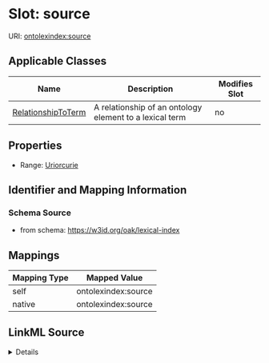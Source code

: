 

# Slot: source



URI: [ontolexindex:source](https://w3id.org/oak/lexical-index/source)



<!-- no inheritance hierarchy -->





## Applicable Classes

| Name | Description | Modifies Slot |
| --- | --- | --- |
| [RelationshipToTerm](RelationshipToTerm.md) | A relationship of an ontology element to a lexical term |  no  |







## Properties

* Range: [Uriorcurie](Uriorcurie.md)





## Identifier and Mapping Information







### Schema Source


* from schema: https://w3id.org/oak/lexical-index




## Mappings

| Mapping Type | Mapped Value |
| ---  | ---  |
| self | ontolexindex:source |
| native | ontolexindex:source |




## LinkML Source

<details>
```yaml
name: source
from_schema: https://w3id.org/oak/lexical-index
rank: 1000
alias: source
owner: RelationshipToTerm
domain_of:
- RelationshipToTerm
range: uriorcurie

```
</details>